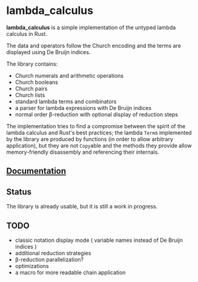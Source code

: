 # lambda_calculus

**lambda_calculus** is a simple implementation of the untyped lambda calculus in Rust.

The data and operators follow the Church encoding and the terms are displayed using De Bruijn
indices.

The library contains:

- Church numerals and arithmetic operations
- Church booleans
- Church pairs
- Church lists
- standard lambda terms and combinators
- a parser for lambda expressions with De Bruijn indices
- normal order β-reduction with optional display of reduction steps

The implementation tries to find a compromise between the spirit of the lambda calculus and Rust's
best practices; the lambda `Term`s implemented by the library are produced by functions (in order
to allow arbitrary application), but they are not `Copy`able and the methods they provide allow
memory-friendly disassembly and referencing their internals.

## [Documentation](https://docs.rs/lambda_calculus)

## Status

The library is already usable, but it is still a work in progress.

## TODO

- classic notation display mode ( variable names instead of De Bruijn indices )
- additional reduction strategies
- β-reduction parallelization?
- optimizations
- a macro for more readable chain application
